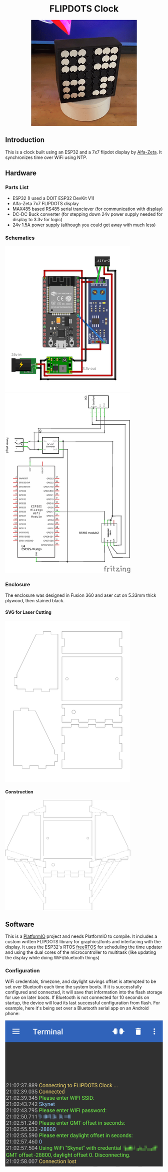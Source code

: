 <h1 align="center">FLIPDOTS Clock</h1>
<p align="center">
<img src="/docs/anim.gif" alt="Clock gif">
</p>

## Introduction
This is a clock built using an ESP32 and a 7x7 flipdot display by [Alfa-Zeta](https://flipdots.com/en/home/). It synchronizes time over WiFi using NTP.

## Hardware
### Parts List
 - ESP32 (I used a DOIT ESP32 DevKit V1)
 - Alfa-Zeta 7x7 FLIPDOTS display
 - MAX485 based RS485 serial tranciever (for communication with display)
 - DC-DC Buck converter (for stepping down 24v power supply needed for display to 3.3v for logic)
 - 24v 1.5A power supply (although you could get away with much less)
### Schematics
<img src="/docs/FLIPDOTS_bb.png" alt="Android serial settings" width="400"> <img src="/docs/FLIPDOTS_schem.png" alt="Android serial settings" width="400">
### Enclosure
The enclosure was designed in Fusion 360 and aser cut on 5.33mm thick plywood, then stained black.

#### SVG for Laser Cutting
<img src="/docs/enclosure.svg" alt="Android serial settings" width="400">

#### Construction
<img src="/docs/enclosure_construction.png" alt="Android serial settings" width="400">

## Software
This is a [PlatformIO](https://platformio.org/) project and needs PlatformIO to compile. It includes a custom written FLIPDOTS library for graphics/fonts and interfacing with the display. It uses the ESP32's RTOS [freeRTOS](https://docs.espressif.com/projects/esp-idf/en/latest/esp32/api-reference/system/freertos.html) for scheduling the time updater and using the dual cores of the microcontroller to multitask (like updating the display while doing WiFi/bluetooth things)
### Configuration
WiFi credentials, timezone, and daylight savings offset is attempted to be set over Bluetooth each time the system boots. If it is successfully configured and connected, it will save that information into the flash storage for use on later boots. If Bluetooth is not connected for 10 seconds on startup, the device will load its last successful configuration from flash.
For example, here it's being set over a Bluetooth serial app on an Android phone:

<img src="/docs/setup.png" alt="Android serial settings" width="600">
